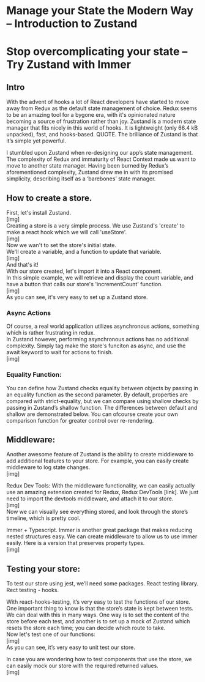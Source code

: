 # Manage your State the Modern Way – Introduction to Zustand
# Stop overcomplicating your state – Try Zustand with Immer

## Intro
With the advent of hooks a lot of React developers have started to move away from Redux as the default state management of choice. Redux seems to be an amazing tool for a bygone era, with it's opinionated nature becoming a source of frustration rather than joy.
Zustand is a modern state manager that fits nicely in this world of hooks. It is lightweight (only 66.4 kB unpacked), fast, and hooks-based. QUOTE. The brilliance of Zustand is that it’s simple yet powerful.

I stumbled upon Zustand when re-designing our app’s state management. The complexity of Redux and immaturity of React Context made us want to move to another state manager. Having been burned by Redux’s aforementioned complexity, Zustand drew me in with its promised simplicity, describing itself as a ‘barebones’ state manager.

## How to create a store.
First, let's install Zustand.\
[img]\
Creating a store is a very simple process. We use Zustand's 'create' to make a react hook which we will call 'useStore'.\
[img]\
Now we wan't to set the store's initial state.\
We'll create a variable, and a function to update that variable.\
[img]\
And that's it!\
With our store created, let's import it into a React component.\
In this simple example, we will retrieve and display the count variable, and have a button that calls our store's 'incrementCount' function.\
[img]\
As you can see, it's very easy to set up a Zustand store.

### Async Actions
Of course, a real world application utilizes asynchronous actions, something which is rather frustrating in redux. \
In Zustand however, performing asynchronous actions has no additional complexity. Simply tag make the store's funciton as async, and use the await keyword to wait for actions to finish.\
[img]

### Equality Function:
You can define how Zustand checks equality between objects by passing in an equality function as the second parameter. By default, properties are compared with strict-equality, but we can compare using shallow checks by passing in Zustand’s shallow function. The differences between default and shallow are demonstrated below.
You can ofcourse create your own comparison function for greater control over re-rendering.


## Middleware:

Another awesome feature of Zustand is the ability to create middleware to add additional features to your store. For example, you can easily create middleware to log state changes.\
[img]

Redux Dev Tools:
With the middleware functionality, we can easily actually use an amazing extension created for Redux, Redux DevTools [link]. We just need to import the devtools middleware, and attach it to our store.\
[img]\
Now we can visually see everything stored, and look through the store’s timeline, which is pretty cool.

Immer + Typescript.
Immer is another great package that makes reducing nested structures easy. We can create middleware to allow us to use immer easily. Here is a version that preserves property types.\
[img]

## Testing your store:

To test our store using jest, we’ll need some packages. 
React testing library.
Rect testing - hooks.

With react-hooks-testing, it’s very easy to test the functions of our store.\
One important thing to know is that the store’s state is kept between tests. We can deal with this in many ways. One way is to set the content of the store before each test, and another is to set up a mock of Zustand which resets the store each time; you can decide which route to take.\
Now let's test one of our functions:\
[img]\
As you can see, it’s very easy to unit test our store.

In case you are wondering how to test components that use the store, we can easily mock our store with the required returned values.\
[img]
